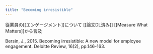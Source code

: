 ```yaml
---
title: "Becoming irresistible"
---
```


従業員の[[エンゲージメント]]について
[[論文DL済み]]
[[Measure What Matters]]から言及

Bersin, J., 2015. Becoming irresistible: A new model for employee engagement. Deloitte Review, 16(2), pp.146-163.
